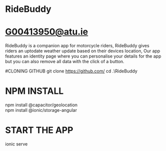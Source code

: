 # RideBuddy
# G00413950@atu.ie

RideBuddy is a companion app for motorcycle riders,
RideBuddy gives riders an uptodate weather update based on their devices location,
Our app features an identity page where you can personalise your details for the app but you can also remove all data with the click of a button.

#CLONING GITHUB
git clone https://github.com/
cd .\RideBuddy

# NPM INSTALL
npm install @capacitor/geolocation <br />
npm install @ionic/storage-angular

# START THE APP
ionic serve
